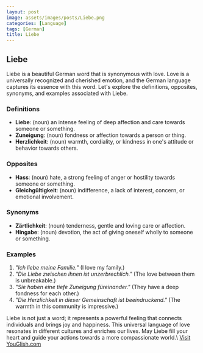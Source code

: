 ```yaml
---
layout: post
image: assets/images/posts/Liebe.png
categories: [Language]
tags: [German]
title: Liebe
---
```


## Liebe

Liebe is a beautiful German word that is synonymous with love. Love is a universally recognized and cherished emotion, and the German language captures its essence with this word. Let's explore the definitions, opposites, synonyms, and examples associated with Liebe.

### Definitions

- **Liebe**: (noun) an intense feeling of deep affection and care towards someone or something.
- **Zuneigung**: (noun) fondness or affection towards a person or thing.
- **Herzlichkeit**: (noun) warmth, cordiality, or kindness in one's attitude or behavior towards others.

### Opposites

- **Hass**: (noun) hate, a strong feeling of anger or hostility towards someone or something.
- **Gleichgültigkeit**: (noun) indifference, a lack of interest, concern, or emotional involvement.

### Synonyms

- **Zärtlichkeit**: (noun) tenderness, gentle and loving care or affection.
- **Hingabe**: (noun) devotion, the act of giving oneself wholly to someone or something.

### Examples

1. _"Ich liebe meine Familie."_ (I love my family.)
2. _"Die Liebe zwischen ihnen ist unzerbrechlich."_ (The love between them is unbreakable.)
3. _"Sie haben eine tiefe Zuneigung füreinander."_ (They have a deep fondness for each other.)
4. _"Die Herzlichkeit in dieser Gemeinschaft ist beeindruckend."_ (The warmth in this community is impressive.)

Liebe is not just a word; it represents a powerful feeling that connects individuals and brings joy and happiness. This universal language of love resonates in different cultures and enriches our lives. May Liebe fill your heart and guide your actions towards a more compassionate world.\ <a id="yg-widget-0" class="youglish-widget" data-query="Liebe" data-lang="german" data-components="8412" data-auto-start="0" data-bkg-color="theme_light" data-title="How%20to%20pronounce%20Liebe%20in%20German"  rel="nofollow" href="https://youglish.com">Visit YouGlish.com</a><script async src="https://youglish.com/public/emb/widget.js" charset="utf-8"></script>